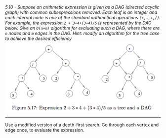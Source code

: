 *5.10 - Suppose an arithmetic expression is given as a DAG (directed acyclic graph) with common subexpressions removed. Each leaf is an integer and each internal node is one of the standard arithmetical operations `(+,−,∗,/)`. For example, the expression `2 + 3∗4+(3∗4)/5` is represented by the DAG below. Give an `O(n+m)` algorithm for evaluating such a DAG, where there are `n` nodes and `m` edges in the DAG. Hint: modify an algorithm for the tree case to achieve the desired efficiency*  
![tree](https://github.com/jonathantorres/bookshelf/blob/master/adm/ch5/img/5-9.png)
***
Use a modified version of a depth-first search. Go through each vertex and edge once, to evaluate the expression.
